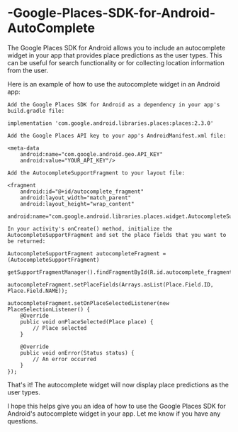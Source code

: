 # -Google-Places-SDK-for-Android-AutoComplete

The Google Places SDK for Android allows you to include an autocomplete widget in your app that provides place predictions as the user types. This can be useful for search functionality or for collecting location information from the user.

Here is an example of how to use the autocomplete widget in an Android app:

    Add the Google Places SDK for Android as a dependency in your app's build.gradle file:
```
implementation 'com.google.android.libraries.places:places:2.3.0'
```
    Add the Google Places API key to your app's AndroidManifest.xml file:
```
<meta-data
    android:name="com.google.android.geo.API_KEY"
    android:value="YOUR_API_KEY"/>
```
    Add the AutocompleteSupportFragment to your layout file:
```
<fragment
    android:id="@+id/autocomplete_fragment"
    android:layout_width="match_parent"
    android:layout_height="wrap_content"
    android:name="com.google.android.libraries.places.widget.AutocompleteSupportFragment"/>
```
    In your activity's onCreate() method, initialize the AutocompleteSupportFragment and set the place fields that you want to be returned:
```
AutocompleteSupportFragment autocompleteFragment = (AutocompleteSupportFragment)
        getSupportFragmentManager().findFragmentById(R.id.autocomplete_fragment);

autocompleteFragment.setPlaceFields(Arrays.asList(Place.Field.ID, Place.Field.NAME));

autocompleteFragment.setOnPlaceSelectedListener(new PlaceSelectionListener() {
    @Override
    public void onPlaceSelected(Place place) {
        // Place selected
    }

    @Override
    public void onError(Status status) {
        // An error occurred
    }
});
```
That's it! The autocomplete widget will now display place predictions as the user types.

I hope this helps give you an idea of how to use the Google Places SDK for Android's autocomplete widget in your app. Let me know if you have any questions.
